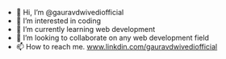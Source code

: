 - 👋 Hi, I’m @gauravdwivediofficial
- 👀 I’m interested in coding 
- 🌱 I’m currently learning web development 
- 💞️ I’m looking to collaborate on any web development field 
- 📫 How to reach me. www.linkdin.com/gauravdwivediofficial

<!---
gauravdwivediofficial/gauravdwivediofficial is a ✨ special ✨ repository because its `README.md` (this file) appears on your GitHub profile.
You can click the Preview link to take a look at your changes.
--->
